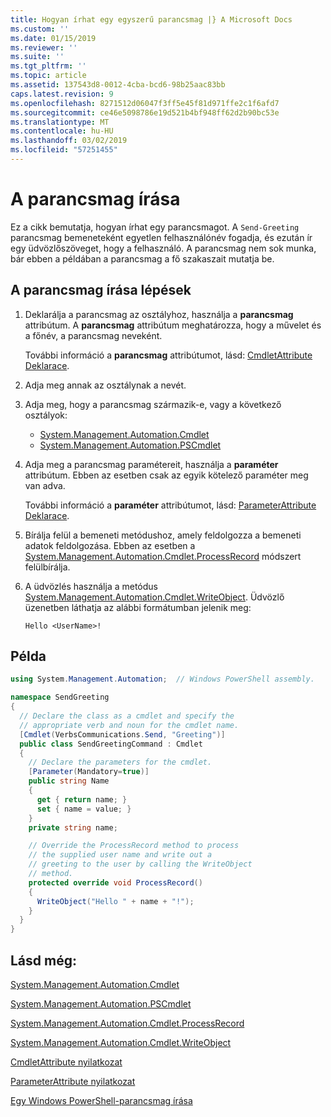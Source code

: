 ```yaml
---
title: Hogyan írhat egy egyszerű parancsmag |} A Microsoft Docs
ms.custom: ''
ms.date: 01/15/2019
ms.reviewer: ''
ms.suite: ''
ms.tgt_pltfrm: ''
ms.topic: article
ms.assetid: 137543d8-0012-4cba-bcd6-98b25aac83bb
caps.latest.revision: 9
ms.openlocfilehash: 8271512d06047f3ff5e45f81d971ffe2c1f6afd7
ms.sourcegitcommit: ce46e5098786e19d521b4bf948ff62d2b90bc53e
ms.translationtype: MT
ms.contentlocale: hu-HU
ms.lasthandoff: 03/02/2019
ms.locfileid: "57251455"
---
```

# <a name="how-to-write-a-cmdlet"></a>A parancsmag írása

Ez a cikk bemutatja, hogyan írhat egy parancsmagot. A `Send-Greeting` parancsmag bemeneteként egyetlen felhasználónév fogadja, és ezután ír egy üdvözlőszöveget, hogy a felhasználó. A parancsmag nem sok munka, bár ebben a példában a parancsmag a fő szakaszait mutatja be.

## <a name="steps-to-write-a-cmdlet"></a>A parancsmag írása lépések

1. Deklarálja a parancsmag az osztályhoz, használja a **parancsmag** attribútum. A **parancsmag** attribútum meghatározza, hogy a művelet és a főnév, a parancsmag neveként.

   További információ a **parancsmag** attribútumot, lásd: [CmdletAttribute Deklarace](cmdlet-attribute-declaration.md).

2. Adja meg annak az osztálynak a nevét.

3. Adja meg, hogy a parancsmag származik-e, vagy a következő osztályok:

   * [System.Management.Automation.Cmdlet](/dotnet/api/System.Management.Automation.Cmdlet)
   * [System.Management.Automation.PSCmdlet](/dotnet/api/System.Management.Automation.PSCmdlet)

4. Adja meg a parancsmag paramétereit, használja a **paraméter** attribútum. Ebben az esetben csak az egyik kötelező paraméter meg van adva.

   További információ a **paraméter** attribútumot, lásd: [ParameterAttribute Deklarace](parameter-attribute-declaration.md).

5. Bírálja felül a bemeneti metódushoz, amely feldolgozza a bemeneti adatok feldolgozása. Ebben az esetben a [System.Management.Automation.Cmdlet.ProcessRecord](/dotnet/api/System.Management.Automation.Cmdlet.ProcessRecord) módszert felülbírálja.

6. A üdvözlés használja a metódus [System.Management.Automation.Cmdlet.WriteObject](/dotnet/api/System.Management.Automation.Cmdlet.WriteObject).
   Üdvözlő üzenetben láthatja az alábbi formátumban jelenik meg:

   ```Output
   Hello <UserName>!
   ```

## <a name="example"></a>Példa

```csharp
using System.Management.Automation;  // Windows PowerShell assembly.

namespace SendGreeting
{
  // Declare the class as a cmdlet and specify the
  // appropriate verb and noun for the cmdlet name.
  [Cmdlet(VerbsCommunications.Send, "Greeting")]
  public class SendGreetingCommand : Cmdlet
  {
    // Declare the parameters for the cmdlet.
    [Parameter(Mandatory=true)]
    public string Name
    {
      get { return name; }
      set { name = value; }
    }
    private string name;

    // Override the ProcessRecord method to process
    // the supplied user name and write out a
    // greeting to the user by calling the WriteObject
    // method.
    protected override void ProcessRecord()
    {
      WriteObject("Hello " + name + "!");
    }
  }
}
```

## <a name="see-also"></a>Lásd még:

[System.Management.Automation.Cmdlet](/dotnet/api/System.Management.Automation.Cmdlet)

[System.Management.Automation.PSCmdlet](/dotnet/api/System.Management.Automation.PSCmdlet)

[System.Management.Automation.Cmdlet.ProcessRecord](/dotnet/api/System.Management.Automation.Cmdlet.ProcessRecord)

[System.Management.Automation.Cmdlet.WriteObject](/dotnet/api/System.Management.Automation.Cmdlet.WriteObject)

[CmdletAttribute nyilatkozat](cmdlet-attribute-declaration.md)

[ParameterAttribute nyilatkozat](parameter-attribute-declaration.md)

[Egy Windows PowerShell-parancsmag írása](writing-a-windows-powershell-cmdlet.md)